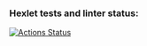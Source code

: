 ### Hexlet tests and linter status:
[![Actions Status](https://github.com/corsicanec82/python-project-lvl1/workflows/hexlet-check/badge.svg)](https://github.com/corsicanec82/python-project-lvl1/actions)